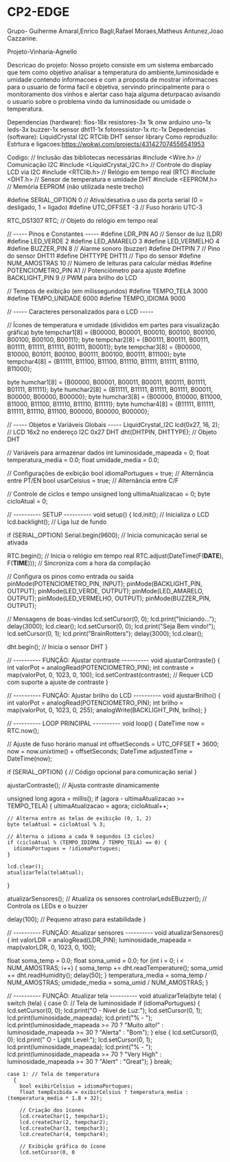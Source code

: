 # CP2-EDGE
Grupo- Guiherme Amaral,Enrico Bagli,Rafael Moraes,Matheus Antunez,Joao Cazzarine.

 Projeto-Vinharia-Agnello

 Descricao do projeto: Nosso projeto consiste em um sistema embarcado que tem como objetivo analisar a temperatura do ambiente,luminosidade e umidade contendo informacoes e com a proposta de mostrar informacoes para o usuario de forma facil e objetiva,
 servindo principalmente para o monitoramento dos vinhos e alertar caso haja alguma deturpacao avisando o usuario sobre o problema vindo da luminosidade ou umidade o temperatura.

 Dependencias (hardware):
 fios-18x
 resistores-3x 1k onw
 arduino uno-1x
 leds-3x
 buzzer-1x
 sensor dht11-1x
 fotoressistor-1x
 rtc-1x
 Depedencias (software):
 LiquidCrystal I2C
RTClib
DHT sensor library
Como reproduzilo:
Estrtura e ligacoes:https://wokwi.com/projects/431427074556541953

Codigo:
// Inclusão das bibliotecas necessárias
#include <Wire.h>              // Comunicação I2C
#include <LiquidCrystal_I2C.h> // Controle do display LCD via I2C
#include <RTClib.h>            // Relógio em tempo real (RTC)
#include <DHT.h>               // Sensor de temperatura e umidade DHT
#include <EEPROM.h>            // Memória EEPROM (não utilizada neste trecho)

#define SERIAL_OPTION 0        // Ativa/desativa o uso da porta serial (0 = desligado, 1 = ligado)
#define UTC_OFFSET -3          // Fuso horário UTC-3

RTC_DS1307 RTC;                // Objeto do relógio em tempo real

// ----- Pinos e Constantes -----
#define LDR_PIN A0             // Sensor de luz (LDR)
#define LED_VERDE 2
#define LED_AMARELO 3
#define LED_VERMELHO 4
#define BUZZER_PIN 8           // Alarme sonoro (buzzer)
#define DHTPIN 7               // Pino do sensor DHT11
#define DHTTYPE DHT11          // Tipo do sensor
#define NUM_AMOSTRAS 10        // Número de leituras para calcular médias
#define POTENCIOMETRO_PIN A1   // Potenciômetro para ajuste
#define BACKLIGHT_PIN 9        // PWM para brilho do LCD

// Tempos de exibição (em milissegundos)
#define TEMPO_TELA 3000
#define TEMPO_UNIDADE 6000
#define TEMPO_IDIOMA 9000

// ----- Caracteres personalizados para o LCD -----

// Ícones de temperatura e umidade (divididos em partes para visualização gráfica)
byte tempchar1[8] = {B00000, B00001, B00010, B00100, B00100, B00100, B00100, B00111};
byte tempchar2[8] = {B00111, B00111, B00111, B01111, B11111, B11111, B01111, B00011};
byte tempchar3[8] = {B00000, B10000, B01011, B00100, B00111, B00100, B00111, B11100};
byte tempchar4[8] = {B11111, B11100, B11100, B11110, B11111, B11111, B11110, B11000};

byte humchar1[8] = {B00000, B00001, B00011, B00011, B00111, B01111, B01111, B11111};
byte humchar2[8] = {B11111, B11111, B11111, B01111, B00011, B00000, B00000, B00000};
byte humchar3[8] = {B00000, B10000, B11000, B11000, B11100, B11110, B11110, B11111};
byte humchar4[8] = {B11111, B11111, B11111, B11110, B11100, B00000, B00000, B00000};

// ----- Objetos e Variáveis Globais -----
LiquidCrystal_I2C lcd(0x27, 16, 2); // LCD 16x2 no endereço I2C 0x27
DHT dht(DHTPIN, DHTTYPE);           // Objeto DHT

// Variáveis para armazenar dados
int luminosidade_mapeada = 0;
float temperatura_media = 0.0;
float umidade_media = 0.0;

// Configurações de exibição
bool idiomaPortugues = true;  // Alternância entre PT/EN
bool usarCelsius = true;      // Alternância entre C/F

// Controle de ciclos e tempo
unsigned long ultimaAtualizacao = 0;
byte cicloAtual = 0;

// ---------- SETUP ----------
void setup() {
  lcd.init();       // Inicializa o LCD
  lcd.backlight();  // Liga luz de fundo

  if (SERIAL_OPTION) Serial.begin(9600); // Inicia comunicação serial se ativada

  RTC.begin();      // Inicia o relógio em tempo real
  RTC.adjust(DateTime(F(__DATE__), F(__TIME__))); // Sincroniza com a hora da compilação

  // Configura os pinos como entrada ou saída
  pinMode(POTENCIOMETRO_PIN, INPUT);
  pinMode(BACKLIGHT_PIN, OUTPUT);
  pinMode(LED_VERDE, OUTPUT);
  pinMode(LED_AMARELO, OUTPUT);
  pinMode(LED_VERMELHO, OUTPUT);
  pinMode(BUZZER_PIN, OUTPUT);

  // Mensagens de boas-vindas
  lcd.setCursor(0, 0);
  lcd.print("Iniciando...");
  delay(3000);
  lcd.clear();
  lcd.setCursor(0, 0);
  lcd.print("Seja Bem vindo!");
  lcd.setCursor(0, 1);
  lcd.print("BrainRotters");
  delay(3000);
  lcd.clear();

  dht.begin();  // Inicia o sensor DHT
}

// ---------- FUNÇÃO: Ajustar contraste ----------
void ajustarContraste() {
  int valorPot = analogRead(POTENCIOMETRO_PIN);
  int contraste = map(valorPot, 0, 1023, 0, 100);
  lcd.setContrast(contraste); // Requer LCD com suporte a ajuste de contraste
}

// ---------- FUNÇÃO: Ajustar brilho do LCD ----------
void ajustarBrilho() {
  int valorPot = analogRead(POTENCIOMETRO_PIN);
  int brilho = map(valorPot, 0, 1023, 0, 255);
  analogWrite(BACKLIGHT_PIN, brilho);
}

// ---------- LOOP PRINCIPAL ----------
void loop() {
  DateTime now = RTC.now();

  // Ajuste de fuso horário manual
  int offsetSeconds = UTC_OFFSET * 3600;
  now = now.unixtime() + offsetSeconds;
  DateTime adjustedTime = DateTime(now);

  if (SERIAL_OPTION) {
    // Código opcional para comunicação serial
  }

  ajustarContraste(); // Ajusta contraste dinamicamente

  unsigned long agora = millis();
  if (agora - ultimaAtualizacao >= TEMPO_TELA) {
    ultimaAtualizacao = agora;
    cicloAtual++;

    // Alterna entre as telas de exibição (0, 1, 2)
    byte telaAtual = cicloAtual % 3;

    // Alterna o idioma a cada 9 segundos (3 ciclos)
    if (cicloAtual % (TEMPO_IDIOMA / TEMPO_TELA) == 0) {
      idiomaPortugues = !idiomaPortugues;
    }

    lcd.clear();
    atualizarTela(telaAtual);
  }

  atualizarSensores();       // Atualiza os sensores
  controlarLedsEBuzzer();    // Controla os LEDs e o buzzer

  delay(100); // Pequeno atraso para estabilidade
}

// ---------- FUNÇÃO: Atualizar sensores ----------
void atualizarSensores() {
  int valorLDR = analogRead(LDR_PIN);
  luminosidade_mapeada = map(valorLDR, 0, 1023, 0, 100);

  float soma_temp = 0.0;
  float soma_umid = 0.0;
  for (int i = 0; i < NUM_AMOSTRAS; i++) {
    soma_temp += dht.readTemperature();
    soma_umid += dht.readHumidity();
    delay(50);
  }
  temperatura_media = soma_temp / NUM_AMOSTRAS;
  umidade_media = soma_umid / NUM_AMOSTRAS;
}

// ---------- FUNÇÃO: Atualizar tela ----------
void atualizarTela(byte tela) {
  switch (tela) {
    case 0: // Tela de luminosidade
      if (idiomaPortugues) {
        lcd.setCursor(0, 0);
        lcd.print("O - Nivel de Luz:");
        lcd.setCursor(0, 1);
        lcd.print(luminosidade_mapeada);
        lcd.print("% - ");
        lcd.print(luminosidade_mapeada >= 70 ? "Muito alto!" :
                  luminosidade_mapeada >= 30 ? "Alerta" : "Bom");
      } else {
        lcd.setCursor(0, 0);
        lcd.print(" O - Light Level:");
        lcd.setCursor(0, 1);
        lcd.print(luminosidade_mapeada);
        lcd.print("% - ");
        lcd.print(luminosidade_mapeada >= 70 ? "Very High" :
                  luminosidade_mapeada >= 30 ? "Alert" : "Great");
      }
      break;

    case 1: // Tela de temperatura
      {
        bool exibirCelsius = idiomaPortugues;
        float tempExibida = exibirCelsius ? temperatura_media : (temperatura_media * 1.8 + 32);

        // Criação dos ícones
        lcd.createChar(1, tempchar1);
        lcd.createChar(2, tempchar2);
        lcd.createChar(3, tempchar3);
        lcd.createChar(4, tempchar4);

        // Exibição gráfica do ícone
        lcd.setCursor(0, 0


